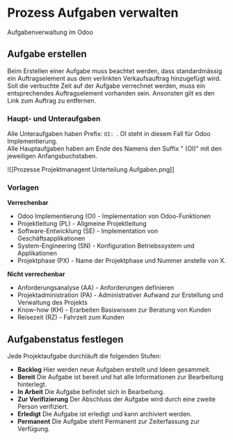 # Prozess Aufgaben verwalten
Aufgabenverwaltung im Odoo

## Aufgabe erstellen

Beim Erstellen einer Aufgabe muss beachtet werden, dass standardmässig ein Auftragselement aus dem verlinkten Verkaufsauftrag hinzugefügt wird. Soll die verbuchte Zeit auf der Aufgabe verrechnet werden, muss ein entsprechendes Auftragselement vorhanden sein. Ansonsten gilt es den Link zum Auftrag zu entfernen.

### Haupt- und Unteraufgaben

Alle Unteraufgaben haben Prefix: `OI: `. OI steht in diesem Fall für Odoo Implementierung.  
Alle Hauptaufgaben haben am Ende des Namens den Suffix " (OI)" mit den jeweiligen Anfangsbuchstaben.

![[Prozesse Projektmanagent Unterteilung Aufgaben.png]]

### Vorlagen

**Verrechenbar**

* Odoo Implementierung (OI) - Implementation von Odoo-Funktionen
* Projektleitung (PL) - Allgmeine Projektleitung
* Software-Entwicklung (SE) - Implementation von Geschäftsapplikationen
* System-Engineering (SN) - Konfiguration Betriebssystem und Applikationen
* Projektphase (PX) - Name der Projektphase und Nummer anstelle von X.

**Nicht verrechenbar**

* Anforderungsanalyse (AA) - Anforderungen definieren
* Projektadministration (PA) - Administrativer Aufwand zur Erstellung und Verwaltung des Projekts
* Know-how (KH) - Erarbeiten Basiswissen zur Beratung von Kunden
* Reisezeit (RZ) - Fahrzeit zum Kunden

## Aufgabenstatus festlegen

Jede Projektaufgabe durchläuft die folgenden Stufen:
* **Backlog** Hier werden neue Aufgaben erstellt und Ideen gesammelt.
* **Bereit** Die Aufgabe ist bereit und hat alle Informationen zur Bearbeitung hinterlegt.
* **In Arbeit** Die Aufgabe befindet sich in Bearbeitung.
* **Zur Verifizierung** Der Abschluss der Aufgabe wird durch eine zweite Person verifiziert.
* **Erledigt** Die Aufgabe ist erledigt und kann archiviert werden.
* **Permanent** Die Aufgabe steht Permanent zur Zeiterfassung zur Verfügung.